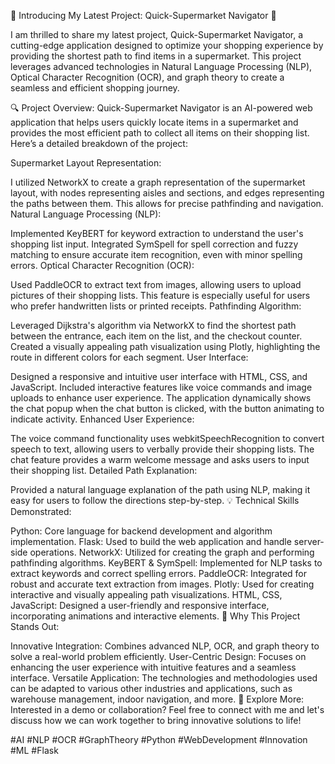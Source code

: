 🚀 Introducing My Latest Project: Quick-Supermarket Navigator 🚀

I am thrilled to share my latest project, Quick-Supermarket Navigator, a cutting-edge application designed to optimize your shopping experience by providing the shortest path to find items in a supermarket. This project leverages advanced technologies in Natural Language Processing (NLP), Optical Character Recognition (OCR), and graph theory to create a seamless and efficient shopping journey.

🔍 Project Overview:
Quick-Supermarket Navigator is an AI-powered web application that helps users quickly locate items in a supermarket and provides the most efficient path to collect all items on their shopping list. Here’s a detailed breakdown of the project:

Supermarket Layout Representation:

I utilized NetworkX to create a graph representation of the supermarket layout, with nodes representing aisles and sections, and edges representing the paths between them. This allows for precise pathfinding and navigation.
Natural Language Processing (NLP):

Implemented KeyBERT for keyword extraction to understand the user's shopping list input.
Integrated SymSpell for spell correction and fuzzy matching to ensure accurate item recognition, even with minor spelling errors.
Optical Character Recognition (OCR):

Used PaddleOCR to extract text from images, allowing users to upload pictures of their shopping lists. This feature is especially useful for users who prefer handwritten lists or printed receipts.
Pathfinding Algorithm:

Leveraged Dijkstra's algorithm via NetworkX to find the shortest path between the entrance, each item on the list, and the checkout counter.
Created a visually appealing path visualization using Plotly, highlighting the route in different colors for each segment.
User Interface:

Designed a responsive and intuitive user interface with HTML, CSS, and JavaScript.
Included interactive features like voice commands and image uploads to enhance user experience.
The application dynamically shows the chat popup when the chat button is clicked, with the button animating to indicate activity.
Enhanced User Experience:

The voice command functionality uses webkitSpeechRecognition to convert speech to text, allowing users to verbally provide their shopping lists.
The chat feature provides a warm welcome message and asks users to input their shopping list.
Detailed Path Explanation:

Provided a natural language explanation of the path using NLP, making it easy for users to follow the directions step-by-step.
💡 Technical Skills Demonstrated:

Python: Core language for backend development and algorithm implementation.
Flask: Used to build the web application and handle server-side operations.
NetworkX: Utilized for creating the graph and performing pathfinding algorithms.
KeyBERT & SymSpell: Implemented for NLP tasks to extract keywords and correct spelling errors.
PaddleOCR: Integrated for robust and accurate text extraction from images.
Plotly: Used for creating interactive and visually appealing path visualizations.
HTML, CSS, JavaScript: Designed a user-friendly and responsive interface, incorporating animations and interactive elements.
🌟 Why This Project Stands Out:

Innovative Integration: Combines advanced NLP, OCR, and graph theory to solve a real-world problem efficiently.
User-Centric Design: Focuses on enhancing the user experience with intuitive features and a seamless interface.
Versatile Application: The technologies and methodologies used can be adapted to various other industries and applications, such as warehouse management, indoor navigation, and more.
🔗 Explore More:
Interested in a demo or collaboration? Feel free to connect with me and let's discuss how we can work together to bring innovative solutions to life!



#AI #NLP #OCR #GraphTheory #Python #WebDevelopment #Innovation #ML #Flask
